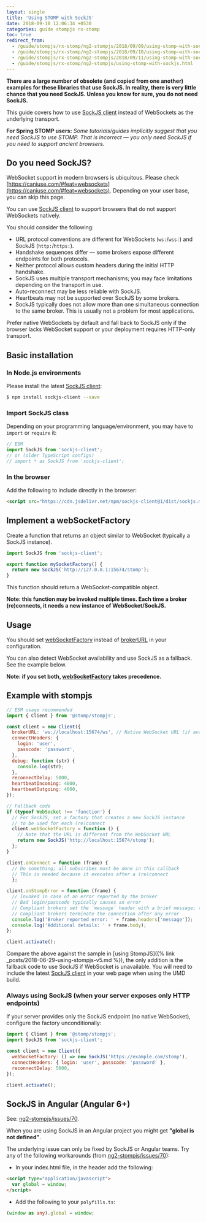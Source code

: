 ```yaml
---
layout: single
title: 'Using STOMP with SockJS'
date: 2018-09-10 12:06:34 +0530
categories: guide stompjs rx-stomp
toc: true
redirect_from:
  - /guide/stompjs/rx-stomp/ng2-stompjs/2018/09/09/using-stomp-with-sockjs.html
  - /guide/stompjs/rx-stomp/ng2-stompjs/2018/09/10/using-stomp-with-sockjs.html
  - /guide/stompjs/rx-stomp/ng2-stompjs/2018/09/11/using-stomp-with-sockjs.html
  - /guide/stompjs/rx-stomp/ng2-stompjs/using-stomp-with-sockjs.html
---
```


**There are a large number of obsolete (and copied from one another)
examples for these libraries that use SockJS.
In reality, there is very little chance that you need SockJS.
Unless you know for sure, you do not need SockJS.**

This guide covers how to use [SockJS client] instead of WebSockets as the underlying transport.

**For Spring STOMP users:**
_Some tutorials/guides implicitly suggest that you need SockJS to use STOMP.
That is incorrect — you only need SockJS if you need to support ancient browsers._

## Do you need SockJS?

WebSocket support in modern browsers is ubiquitous.
Please check [https://caniuse.com/#feat=websockets](https://caniuse.com/#feat=websockets).
Depending on your user base, you can skip this page.

You can use [SockJS client] to support browsers that do not support WebSockets natively.

You should consider the following:

- URL protocol conventions are different for WebSockets (`ws:`/`wss:`) and SockJS (`http:`/`https:`).
- Handshake sequences differ — some brokers expose different endpoints for both protocols.
- Neither protocol allows custom headers during the initial HTTP handshake.
- SockJS uses multiple transport mechanisms; you may face limitations depending on the transport in use.
- Auto-reconnect may be less reliable with SockJS.
- Heartbeats may not be supported over SockJS by some brokers.
- SockJS typically does not allow more than one simultaneous connection to the same broker.
  This is usually not a problem for most applications.

Prefer native WebSockets by default and fall back to SockJS only if the browser lacks WebSocket support or your deployment requires HTTP-only transport.

## Basic installation

### In Node.js environments

Please install the latest [SockJS client]:

```bash
$ npm install sockjs-client --save
```

### Import SockJS class

Depending on your programming language/environment, you may have to `import` or `require` it:

```typescript
// ESM
import SockJS from 'sockjs-client';
// or (older TypeScript configs)
// import * as SockJS from 'sockjs-client';
```

### In the browser

Add the following to include directly in the browser:

```html
<script src="https://cdn.jsdelivr.net/npm/sockjs-client@1/dist/sockjs.min.js"></script>
```

## Implement a webSocketFactory

Create a function that returns an object similar to WebSocket (typically a SockJS instance).

```typescript
import SockJS from 'sockjs-client';

export function mySocketFactory() {
  return new SockJS('http://127.0.0.1:15674/stomp');
}
```

This function should return a WebSocket-compatible object.

**Note: this function may be invoked multiple times.
Each time a broker (re)connects, it needs a new instance of WebSocket/SockJS.**

## Usage

You should set [webSocketFactory] instead of [brokerURL] in your configuration.

You can also detect WebSocket availability and use SockJS as a fallback.
See the example below.

**Note: if you set both, [webSocketFactory] takes precedence.**

## Example with stompjs

```javascript
// ESM usage recommended
import { Client } from '@stomp/stompjs';

const client = new Client({
  brokerURL: 'ws://localhost:15674/ws', // Native WebSocket URL (if available)
  connectHeaders: {
    login: 'user',
    passcode: 'password',
  },
  debug: function (str) {
    console.log(str);
  },
  reconnectDelay: 5000,
  heartbeatIncoming: 4000,
  heartbeatOutgoing: 4000,
});

// Fallback code
if (typeof WebSocket !== 'function') {
  // For SockJS, set a factory that creates a new SockJS instance
  // to be used for each (re)connect
  client.webSocketFactory = function () {
    // Note that the URL is different from the WebSocket URL
    return new SockJS('http://localhost:15674/stomp');
  };
}

client.onConnect = function (frame) {
  // Do something; all subscribes must be done in this callback
  // This is needed because it executes after a (re)connect
  };

client.onStompError = function (frame) {
  // Invoked in case of an error reported by the broker
  // Bad login/passcode typically causes an error
  // Compliant brokers set the `message` header with a brief message; the body may contain details.
  // Compliant brokers terminate the connection after any error
  console.log('Broker reported error: ' + frame.headers['message']);
  console.log('Additional details: ' + frame.body);
};

client.activate();
```

Compare the above against the sample in [using StompJS]({% link _posts/2018-06-29-using-stompjs-v5.md %}),
the only addition is the fallback code to use SockJS if WebSocket is unavailable.
You will need to include the latest [SockJS client] in your web page when using the UMD build.

### Always using SockJS (when your server exposes only HTTP endpoints)

If your server provides only the SockJS endpoint (no native WebSocket), configure the factory unconditionally:

```javascript
import { Client } from '@stomp/stompjs';
import SockJS from 'sockjs-client';

const client = new Client({
  webSocketFactory: () => new SockJS('https://example.com/stomp'),
  connectHeaders: { login: 'user', passcode: 'password' },
  reconnectDelay: 5000,
});

client.activate();
```

## SockJS in Angular (Angular 6+)

See: [ng2-stompjs/issues/70].

When you are using SockJS in an Angular project you might get **"global is not defined"**.

The underlying issue can only be fixed by SockJS or Angular teams.
Try any of the following workarounds (from [ng2-stompjs/issues/70]):

- In your index.html file, in the header add the following:

```html
<script type="application/javascript">
  var global = window;
</script>
```

- Add the following to your `polyfills.ts`:

```typescript
(window as any).global = window;
```

[sockjs client]: https://github.com/sockjs/sockjs-client
[stompconfig]: /api-docs/latest/classes/StompConfig.html
[injectablerxstompconfig]: /api-docs/latest/injectables/InjectableRxStompConfig.html
[websocketfactory]: /api-docs/latest/classes/Client.html#webSocketFactory
[brokerurl]: /api-docs/latest/classes/Client.html#brokerURL
[stomp client]: /api-docs/latest/classes/Client.html
[ng2-stompjs/issues/70]: https://github.com/stomp-js/ng2-stompjs/issues/70
